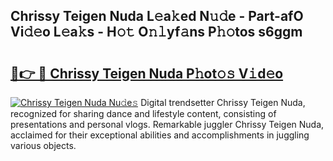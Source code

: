 ## Chrissy Teigen Nuda L𝚎a𝚔ed N𝚞𝚍e - Part-afO Vi𝚍𝚎o L𝚎a𝚔s - H𝚘𝚝 O𝚗𝚕yf𝚊ns P𝚑𝚘tos s6ggm

# <h2><a href="http://kf25l6.oniu.top/?m=Chrissy+Teigen+Nuda">🔗👉 🔴 Chrissy Teigen Nuda P𝚑ot𝚘𝚜 V𝚒d𝚎o</a></h2>

[![Chrissy Teigen Nuda Nu𝚍e𝚜](https://i.imgur.com/0qMVB7G.gif)](http://kf25l6.oniu.top/?m=Chrissy+Teigen+Nuda)
Digital trendsetter Chrissy Teigen Nuda, recognized for sharing dance and lifestyle content, consisting of presentations and personal vlogs. Remarkable juggler Chrissy Teigen Nuda, acclaimed for their exceptional abilities and accomplishments in juggling various objects.  
